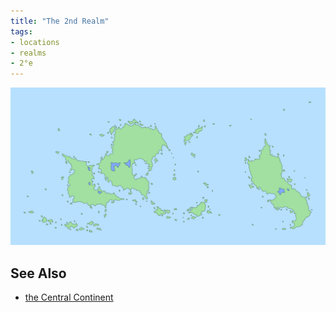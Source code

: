 ```yaml
---
title: "The 2nd Realm"
tags:
- locations
- realms
- 2°e
---
```


![](images/map_of_2nd_realm.png)

## See Also
- [the Central Continent](locations/2nd-realm/central-continent.md)